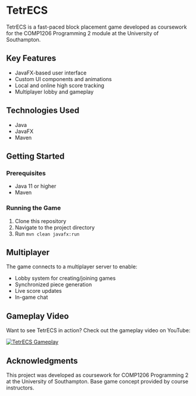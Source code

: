 # TetrECS

TetrECS is a fast-paced block placement game developed as coursework for the COMP1206 Programming 2 module at the University of Southampton.

## Key Features

- JavaFX-based user interface
- Custom UI components and animations  
- Local and online high score tracking
- Multiplayer lobby and gameplay

## Technologies Used

- Java
- JavaFX
- Maven

## Getting Started

### Prerequisites

- Java 11 or higher
- Maven

### Running the Game

1. Clone this repository
2. Navigate to the project directory
3. Run `mvn clean javafx:run`

## Multiplayer

The game connects to a multiplayer server to enable:

- Lobby system for creating/joining games
- Synchronized piece generation
- Live score updates
- In-game chat

## Gameplay Video

Want to see TetrECS in action? Check out the gameplay video on YouTube:

[![TetrECS Gameplay](https://img.youtube.com/vi/https://www.youtube.com/watch?v=NzJ0YWKtyLM/0.jpg)](https://www.youtube.com/watch?v=https://www.youtube.com/watch?v=NzJ0YWKtyLM)

## Acknowledgments

This project was developed as coursework for COMP1206 Programming 2 at the University of Southampton. Base game concept provided by course instructors.
